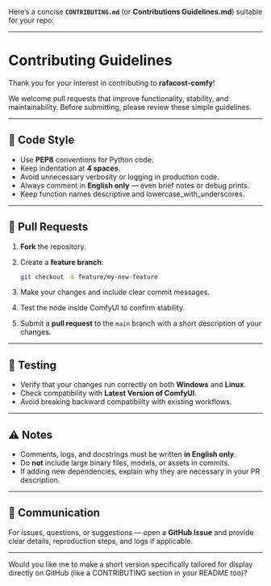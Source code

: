 Here’s a concise **`CONTRIBUTING.md`** (or **Contributions Guidelines.md**) suitable for your repo:

---

# Contributing Guidelines

Thank you for your interest in contributing to **rafacost-comfy**!

We welcome pull requests that improve functionality, stability, and maintainability.
Before submitting, please review these simple guidelines.

---

## 🧱 Code Style

* Use **PEP8** conventions for Python code.
* Keep indentation at **4 spaces**.
* Avoid unnecessary verbosity or logging in production code.
* Always comment in **English only** — even brief notes or debug prints.
* Keep function names descriptive and lowercase_with_underscores.

---

## 🧩 Pull Requests

1. **Fork** the repository.
2. Create a **feature branch**:

   ```bash
   git checkout -b feature/my-new-feature
   ```
3. Make your changes and include clear commit messages.
4. Test the node inside ComfyUI to confirm stability.
5. Submit a **pull request** to the `main` branch with a short description of your changes.

---

## 🧪 Testing

* Verify that your changes run correctly on both **Windows** and **Linux**.
* Check compatibility with **Latest Version of ComfyUI**.
* Avoid breaking backward compatibility with existing workflows.

---

## ⚠️ Notes

* Comments, logs, and docstrings must be written **in English only**.
* Do **not** include large binary files, models, or assets in commits.
* If adding new dependencies, explain why they are necessary in your PR description.

---

## 💬 Communication

For issues, questions, or suggestions — open a **GitHub Issue** and provide clear details, reproduction steps, and logs if applicable.

---

Would you like me to make a short version specifically tailored for display directly on GitHub (like a CONTRIBUTING section in your README too)?
